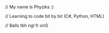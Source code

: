 // My name is Phyziks :)

// Learning to code bit by bit (C#, Python, HTML)

// Balls tbh ngl fr onG

